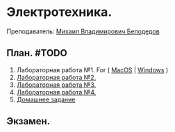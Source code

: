  # Электротехника.
 Преподаватель: [Михаил Владимирович Белодедов](https://disk.yandex.ru/d/Y2Qdvmy1m9QfyA)

## План. #TODO
1. Лабораторная работа №1. For ( [MacOS]() | [Windows]() )
2. [Лабораторная работа №2.]()
3. [Лабораторная работа №3.]()
4. [Лабораторная работа №4.]()
5. [Домашнее задание]()

## Экзамен.
